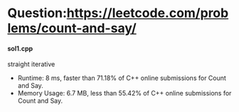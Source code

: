 # Question:https://leetcode.com/problems/count-and-say/

#### sol1.cpp
straight iterative
* Runtime: 8 ms, faster than 71.18% of C++ online submissions for Count and Say.
* Memory Usage: 6.7 MB, less than 55.42% of C++ online submissions for Count and Say.

